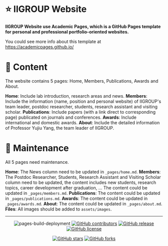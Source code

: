 # ⭐ IIGROUP Website
**IIGROUP Website use Academic Pages, which is a GitHub Pages template for personal and professional portfolio-oriented websites.**

You could see more info about this template at https://academicpages.github.io/


# 📕 Content

The website contains 5 pages: Home, Members, Publications, Awards and About.

**Home**: Include lab introduction, research areas and news.
**Members**: Include the information (name, position and personal website) of IIGROUP's team leader, postdoc researcher, students, research assistant and visiting scholar.
**Publications**: Include papers (with a link direct to corresponding page) publicated on journals and conferences.
**Awards**: Include international and domestic awards.
**About**: Include the detailed information of Professor Yujiu Yang, the team leader of IIGROUP.


# 🔨 Maintenance

All 5 pages need maintenance.

**Home**: The News column need to be updated in `_pages/home.md`.
**Members**: The Postdoc Researcher, Students, Research Assistant and Visiting Scholar column need to be updated, the content includes new students, research topics, career development after graduation, ... The content could be updated in `_pages/members.md`.
**Publications**: The content could be updated in `_pages/publications.md`.
**Awards**: The content could be updated in `_pages/awards.md`.
**About**: The content could be updated in `_pages/about.md`.
**Files**: All images should be added to `assets/images`.

---
<div align="center">
    
![pages-build-deployment](https://github.com/academicpages/academicpages.github.io/actions/workflows/pages/pages-build-deployment/badge.svg)
[![GitHub contributors](https://img.shields.io/github/contributors/academicpages/academicpages.github.io.svg)](https://github.com/academicpages/academicpages.github.io/graphs/contributors)
[![GitHub release](https://img.shields.io/github/v/release/academicpages/academicpages.github.io)](https://github.com/academicpages/academicpages.github.io/releases/latest)
[![GitHub license](https://img.shields.io/github/license/academicpages/academicpages.github.io?color=blue)](https://github.com/academicpages/academicpages.github.io/blob/master/LICENSE)

[![GitHub stars](https://img.shields.io/github/stars/academicpages/academicpages.github.io)](https://github.com/academicpages/academicpages.github.io)
[![GitHub forks](https://img.shields.io/github/forks/academicpages/academicpages.github.io)](https://github.com/academicpages/academicpages.github.io/fork)
</div>
